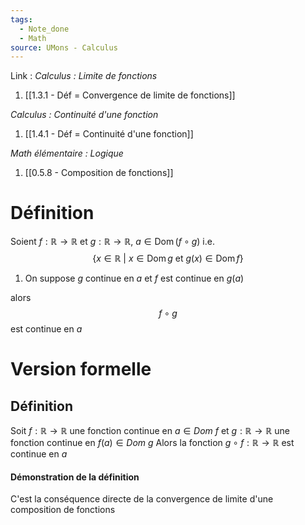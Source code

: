 ```yaml
---
tags:
  - Note_done
  - Math
source: UMons - Calculus
---
```


Link :
_Calculus : Limite de fonctions_
1. [[1.3.1 - Déf = Convergence de limite de fonctions]]

_Calculus : Continuité d'une fonction_
1. [[1.4.1 - Déf = Continuité d'une fonction]]

_Math élémentaire : Logique_
1. [[0.5.8 - Composition de fonctions]]
# Définition
Soient $f : \mathbb{R} \to \mathbb{R}$ et $g : \mathbb{R} \to \mathbb{R}$, $a \in \operatorname{Dom}(f \circ g)$ i.e. $$\{x \in \mathbb{R}\ |\ x \in \operatorname{Dom}g \text{ et } g(x) \in \operatorname{Dom}f\}$$
1. On suppose $g$ continue en $a$ et $f$ est continue en $g(a)$ 

alors $$f \circ g$$ est continue en $a$ 

# Version formelle
## Définition
Soit $f : \mathbb{R} \to \mathbb{R}$ une fonction continue en $a \in Dom\ f$ et $g : \mathbb{R} \to \mathbb{R}$ une fonction continue en $f(a) \in Dom\ g$ 
Alors la fonction $g \circ f : \mathbb{R} \to \mathbb{R}$ est continue en $a$ 

#### Démonstration de la définition
C'est la conséquence directe de la convergence de limite d'une composition de fonctions

